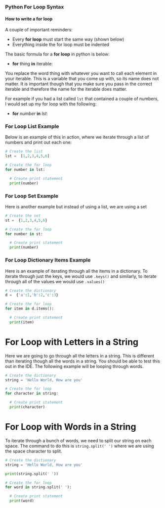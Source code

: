 ### Python For Loop Syntax
#### How to write a for loop

A couple of important reminders:
- Every **for loop** must start the same way (shown below)
- Everything inside the for loop must be indented


The basic formula for a **for loop** in python is below:


- **for** thing **in** iterable:

You replace the word thing with whatever you want to call each element in your iterable.  This is a variable that you come up with, so its name does not matter.  It is important though that you make sure you pass in the correct iterable and therefore the name for the iterable does matter.

For example if you had a list called `lst` that contained a couple of numbers, I would set up my for loop with the following:

-  **for** _number_ **in** _lst_:


### For Loop List Example
Below is an example of this in action, where we iterate through a list of numbers and print out each one:

```python
# Create the list
lst =  [1,2,3,4,5,6]

# Create the for loop
for number in lst:

  # Create print statement
  print(number)
```

### For Loop Set Example
Here is another example but instead of using a list, we are using a set

```python
# Create the set
st =  {1,2,3,4,5,6}

# Create the for loop
for number in st:

  # Create print statement
  print(number)
```

### For Loop Dictionary Items Example
Here is an example of iterating through all the items in a dictionary.  To iterate through just the keys, we would use `.keys()` and similarly, to iterate through all of the values we would use `.values()`

```python
# Create the dictionary
d =  {'a':1,'b':2,'c':3}

# Create the for loop
for item in d.items():

  # Create print statement
  print(item)
```

# For Loop with Letters in a String
Here we are going to go through all the letters in a string.  This is different than iterating though all the words in a string.  You should be able to test this out in the IDE.  The following example will be looping through words.

```python
# Create the dictionary
string = 'Hello World, How are you'

# Create the for loop
for character in string:

  # Create print statement
  print(character)
```

# For Loop with Words in a String
To iterate through a bunch of words, we need to split our string on each space.  The command to do this is `string.split(' ')` where we are using the space character to split.

```python
# Create the dictionary
string = 'Hello World, How are you'

print(string.split(' '))

# Create the for loop
for word in string.split(' '):

  # Create print statement
  print(word)
```
